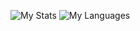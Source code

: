 

![My Stats](https://github-readme-stats.vercel.app/api?username=josiahmokob0&show_icons=true&theme=onedark)
![My Languages](https://github-readme-stats.anuraghazra1.vercel.app/api/top-langs/?username=josiahmokob0&hide_border=true&theme=onedark&hide=tsql)
